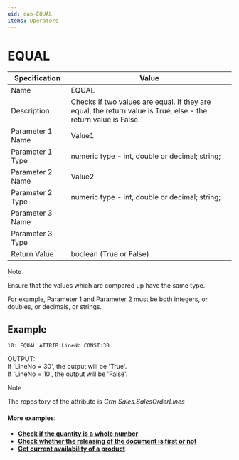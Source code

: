 ```yaml
---
uid: cao-EQUAL
items: Operators
---
```

# EQUAL 

| Specification | Value |
| ---- | ----- |
| Name | EQUAL |
| Description | Checks if two values are equal. If they are equal, the return value is True, else - the return value is False. |
| Parameter 1 Name | Value1 |
| Parameter 1 Type | numeric type - int, double or decimal; string; |
| Parameter 2 Name | Value2 |
| Parameter 2 Type | numeric type - int, double or decimal; string; |
| Parameter 3 Name |
| Parameter 3 Type |
| Return Value | boolean (True or False) |

> [!NOTE]
> 
> Ensure that the values which are compared up have the same type. 
> 
> For example, Parameter 1 and Parameter 2 must be both integers, or doubles, or decimals, or strings.

## Example

```      
10: EQUAL ATTRIB:LineNo CONST:30   
```
OUTPUT: 
<br/>If 'LineNo = 30', the output will be 'True'.
<br/>If 'LineNo = 10', the output will be 'False'.


> [!NOTE]
> 
> The repository of the attribute is *Crm.Sales.SalesOrderLines*

#### More examples:
- **[Check if the quantity is a whole number](https://docs.erp.net/tech/advanced/calculated-attributes/examples/check-if-quantity-is-whole-number.html)**
- **[Check whether the releasing of the document is first or not](https://docs.erp.net/tech/advanced/calculated-attributes/examples/check-for-first-releasing.html)**
- **[Get current availability of a product](https://docs.erp.net/tech/advanced/calculated-attributes/examples/get-current-availability-of-product.html)**
